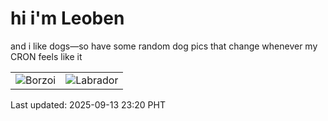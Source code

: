 # hi i'm Leoben

and i like dogs—so have some random dog pics that change whenever my CRON feels like it

|  |  |
|--------|----------|
| ![Borzoi](https://random-dog-vercel.vercel.app/api/random-borzoi?v=1757776853) | ![Labrador](https://random-dog-vercel.vercel.app/api/random-labrador?v=1757776853) |

Last updated: 2025-09-13 23:20 PHT
